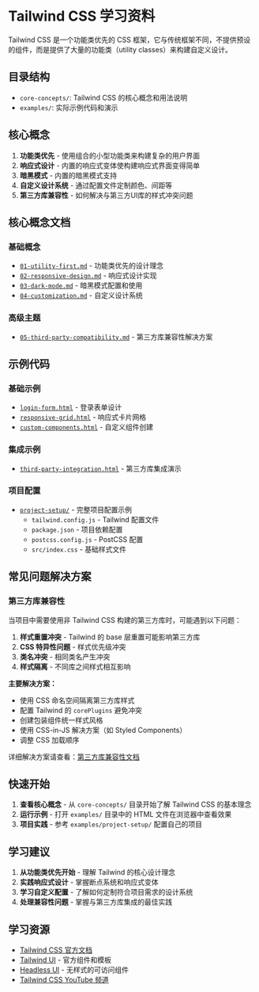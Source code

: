 # Tailwind CSS 学习资料

Tailwind CSS 是一个功能类优先的 CSS 框架，它与传统框架不同，不提供预设的组件，而是提供了大量的功能类（utility classes）来构建自定义设计。

## 目录结构

- `core-concepts/`: Tailwind CSS 的核心概念和用法说明
- `examples/`: 实际示例代码和演示

## 核心概念

1. **功能类优先** - 使用组合的小型功能类来构建复杂的用户界面
2. **响应式设计** - 内置的响应式变体使构建响应式界面变得简单
3. **暗黑模式** - 内置的暗黑模式支持
4. **自定义设计系统** - 通过配置文件定制颜色、间距等
5. **第三方库兼容性** - 如何解决与第三方UI库的样式冲突问题

## 核心概念文档

### 基础概念
- [`01-utility-first.md`](./core-concepts/01-utility-first.md) - 功能类优先的设计理念
- [`02-responsive-design.md`](./core-concepts/02-responsive-design.md) - 响应式设计实现
- [`03-dark-mode.md`](./core-concepts/03-dark-mode.md) - 暗黑模式配置和使用
- [`04-customization.md`](./core-concepts/04-customization.md) - 自定义设计系统

### 高级主题
- [`05-third-party-compatibility.md`](./core-concepts/05-third-party-compatibility.md) - 第三方库兼容性解决方案

## 示例代码

### 基础示例
- [`login-form.html`](./examples/login-form.html) - 登录表单设计
- [`responsive-grid.html`](./examples/responsive-grid.html) - 响应式卡片网格
- [`custom-components.html`](./examples/custom-components.html) - 自定义组件创建

### 集成示例
- [`third-party-integration.html`](./examples/third-party-integration.html) - 第三方库集成演示

### 项目配置
- [`project-setup/`](./examples/project-setup/) - 完整项目配置示例
  - `tailwind.config.js` - Tailwind 配置文件
  - `package.json` - 项目依赖配置
  - `postcss.config.js` - PostCSS 配置
  - `src/index.css` - 基础样式文件

## 常见问题解决方案

### 第三方库兼容性

当项目中需要使用非 Tailwind CSS 构建的第三方库时，可能遇到以下问题：

1. **样式重置冲突** - Tailwind 的 base 层重置可能影响第三方库
2. **CSS 特异性问题** - 样式优先级冲突
3. **类名冲突** - 相同类名产生冲突
4. **样式隔离** - 不同库之间样式相互影响

**主要解决方案：**

- 使用 CSS 命名空间隔离第三方库样式
- 配置 Tailwind 的 `corePlugins` 避免冲突
- 创建包装组件统一样式风格
- 使用 CSS-in-JS 解决方案（如 Styled Components）
- 调整 CSS 加载顺序

详细解决方案请查看：[第三方库兼容性文档](./core-concepts/05-third-party-compatibility.md)

## 快速开始

1. **查看核心概念** - 从 `core-concepts/` 目录开始了解 Tailwind CSS 的基本理念
2. **运行示例** - 打开 `examples/` 目录中的 HTML 文件在浏览器中查看效果
3. **项目实践** - 参考 `examples/project-setup/` 配置自己的项目

## 学习建议

1. **从功能类优先开始** - 理解 Tailwind 的核心设计理念
2. **实践响应式设计** - 掌握断点系统和响应式变体
3. **学习自定义配置** - 了解如何定制符合项目需求的设计系统
4. **处理兼容性问题** - 掌握与第三方库集成的最佳实践

## 学习资源

- [Tailwind CSS 官方文档](https://tailwindcss.com/docs)
- [Tailwind UI](https://tailwindui.com/) - 官方组件和模板
- [Headless UI](https://headlessui.com/) - 无样式的可访问组件
- [Tailwind CSS YouTube 频道](https://www.youtube.com/tailwindlabs) 